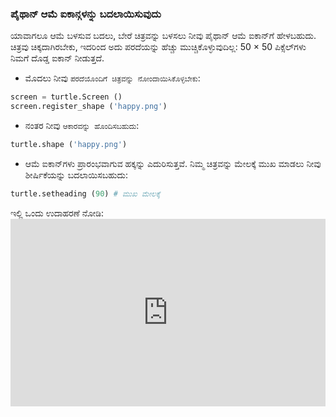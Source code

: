 ### ಪೈಥಾನ್ ಆಮೆ ಐಕಾನ್ಗಳನ್ನು ಬದಲಾಯಿಸುವುದು

ಯಾವಾಗಲೂ ಆಮೆ ಬಳಸುವ ಬದಲು, ಬೇರೆ ಚಿತ್ರವನ್ನು ಬಳಸಲು ನೀವು ಪೈಥಾನ್ ಆಮೆ ಐಕಾನ್‌ಗೆ ಹೇಳಬಹುದು. ಚಿತ್ರವು ಚಿಕ್ಕದಾಗಿರಬೇಕು, ಇದರಿಂದ ಅದು ಪರದೆಯನ್ನು ಹೆಚ್ಚು ಮುಚ್ಚಿಕೊಳ್ಳುವುದಿಲ್ಲ: 50 × 50 ಪಿಕ್ಸೆಲ್‌ಗಳು ನಿಮಗೆ ದೊಡ್ಡ ಐಕಾನ್ ನೀಡುತ್ತದೆ.

+ ಮೊದಲು ನೀವು ` ಪರದೆಯೊಂದಿಗೆ ಚಿತ್ರವನ್ನು ನೋಂದಾಯಿಸಿಕೊಳ್ಳಬೇಕು `:

```python
screen = turtle.Screen ()
screen.register_shape ('happy.png') 
```

+ ನಂತರ ನೀವು ` ಆಕಾರವನ್ನು ಹೊಂದಿಸಬಹುದು `:

```python
turtle.shape ('happy.png')
```

+ ಆಮೆ ಐಕಾನ್‌ಗಳು ಪ್ರಾರಂಭವಾಗುವ ಹಕ್ಕನ್ನು ಎದುರಿಸುತ್ತವೆ. ನಿಮ್ಮ ಚಿತ್ರವನ್ನು ಮೇಲಕ್ಕೆ ಮುಖ ಮಾಡಲು ನೀವು ಶೀರ್ಷಿಕೆಯನ್ನು ಬದಲಾಯಿಸಬಹುದು:

```python
turtle.setheading (90) # ಮುಖ ಮೇಲಕ್ಕೆ
```

ಇಲ್ಲಿ ಒಂದು ಉದಾಹರಣೆ ನೋಡಿ: <iframe src="https://trinket.io/embed/python/5f68ef3fd7?start=result" width="100%" height="300" frameborder="0" marginwidth="0" marginheight="0" allowfullscreen mark="crwd-mark"></iframe>